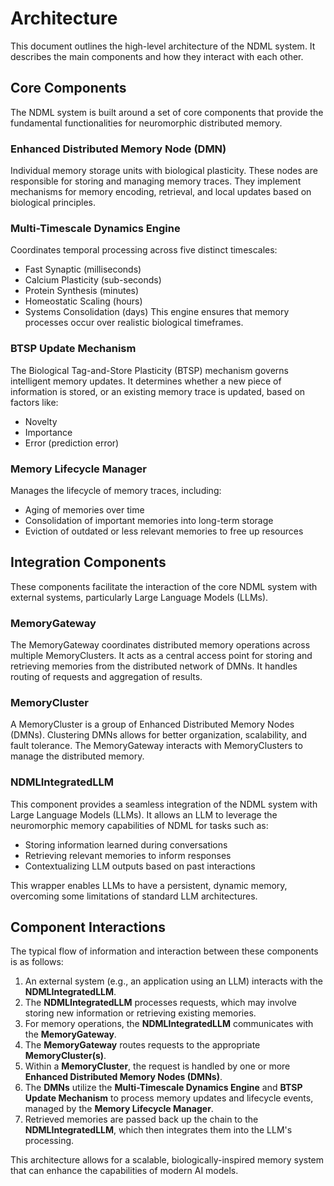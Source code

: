 # Architecture

This document outlines the high-level architecture of the NDML system. It describes the main components and how they interact with each other.

## Core Components

The NDML system is built around a set of core components that provide the fundamental functionalities for neuromorphic distributed memory.

### Enhanced Distributed Memory Node (DMN)
Individual memory storage units with biological plasticity. These nodes are responsible for storing and managing memory traces. They implement mechanisms for memory encoding, retrieval, and local updates based on biological principles.

### Multi-Timescale Dynamics Engine
Coordinates temporal processing across five distinct timescales:
- Fast Synaptic (milliseconds)
- Calcium Plasticity (sub-seconds)
- Protein Synthesis (minutes)
- Homeostatic Scaling (hours)
- Systems Consolidation (days)
This engine ensures that memory processes occur over realistic biological timeframes.

### BTSP Update Mechanism
The Biological Tag-and-Store Plasticity (BTSP) mechanism governs intelligent memory updates. It determines whether a new piece of information is stored, or an existing memory trace is updated, based on factors like:
- Novelty
- Importance
- Error (prediction error)

### Memory Lifecycle Manager
Manages the lifecycle of memory traces, including:
- Aging of memories over time
- Consolidation of important memories into long-term storage
- Eviction of outdated or less relevant memories to free up resources

## Integration Components

These components facilitate the interaction of the core NDML system with external systems, particularly Large Language Models (LLMs).

### MemoryGateway
The MemoryGateway coordinates distributed memory operations across multiple MemoryClusters. It acts as a central access point for storing and retrieving memories from the distributed network of DMNs. It handles routing of requests and aggregation of results.

### MemoryCluster
A MemoryCluster is a group of Enhanced Distributed Memory Nodes (DMNs). Clustering DMNs allows for better organization, scalability, and fault tolerance. The MemoryGateway interacts with MemoryClusters to manage the distributed memory.

### NDMLIntegratedLLM
This component provides a seamless integration of the NDML system with Large Language Models (LLMs). It allows an LLM to leverage the neuromorphic memory capabilities of NDML for tasks such as:
- Storing information learned during conversations
- Retrieving relevant memories to inform responses
- Contextualizing LLM outputs based on past interactions

This wrapper enables LLMs to have a persistent, dynamic memory, overcoming some limitations of standard LLM architectures.

## Component Interactions

The typical flow of information and interaction between these components is as follows:

1.  An external system (e.g., an application using an LLM) interacts with the **NDMLIntegratedLLM**.
2.  The **NDMLIntegratedLLM** processes requests, which may involve storing new information or retrieving existing memories.
3.  For memory operations, the **NDMLIntegratedLLM** communicates with the **MemoryGateway**.
4.  The **MemoryGateway** routes requests to the appropriate **MemoryCluster(s)**.
5.  Within a **MemoryCluster**, the request is handled by one or more **Enhanced Distributed Memory Nodes (DMNs)**.
6.  The **DMNs** utilize the **Multi-Timescale Dynamics Engine** and **BTSP Update Mechanism** to process memory updates and lifecycle events, managed by the **Memory Lifecycle Manager**.
7.  Retrieved memories are passed back up the chain to the **NDMLIntegratedLLM**, which then integrates them into the LLM's processing.

This architecture allows for a scalable, biologically-inspired memory system that can enhance the capabilities of modern AI models.
